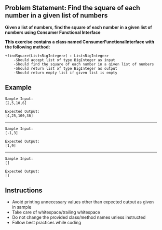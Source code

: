 ## Problem Statement: Find the square of each number in a given list of numbers ##

**Given a list of numbers, find the square of each number in a given list of numbers using Consumer Functional Interface**

**This exercise contains a class named ConsumerFunctionalInterface with the following method:**


    +findSquare(List<BigInteger>) : List<BigInteger>
        -Should accept list of type BigInteger as input  
        -Should find the square of each number in a given list of numbers 
        -Should return list of type BigInteger as output
        -Should return empty list if given list is empty        
      
## Example
    Sample Input:
    [2,5,10,6]
    
    Expected Output:   
    [4,25,100,36]
--------------------------------------------------------
    Sample Input:
    [-1,3]
    
    Expected Output:
    [1,9]
--------------------------------------------------------
    Sample Input:
    []
    
    Expected Output:
    []

## Instructions
- Avoid printing unnecessary values other than expected output as given in sample
- Take care of whitespace/trailing whitespace
- Do not change the provided class/method names unless instructed
- Follow best practices while coding